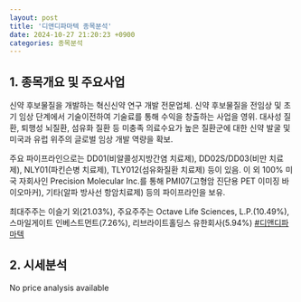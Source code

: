 ```yaml
---
layout: post
title: '디앤디파마텍 종목분석'
date: 2024-10-27 21:20:23 +0900
categories: 종목분석
---
```


## 1. 종목개요 및 주요사업

신약 후보물질을 개발하는 혁신신약 연구 개발 전문업체. 신약 후보물질을 전임상 및 초기 임상 단계에서 기술이전하여 기술료를 통해 수익을 창출하는 사업을 영위. 대사성 질환, 퇴행성 뇌질환, 섬유화 질환 등 미충족 의료수요가 높은 질환군에 대한 신약 발굴 및 미국과 유럽 위주의 글로벌 임상 개발 역량을 확보. 

주요 파이프라인으로는 DD01(비알콜성지방간염 치료제), DD02S/DD03(비만 치료제), NLY01(파킨슨병 치료제), TLY012(섬유화질환 치료제) 등이 있음. 이 외 100% 미국 자회사인 Precision Molecular Inc.를 통해 PMI07(고형암 진단용 PET 이미징 바이오마커), 기타(알파 방사선 항암치료제) 등의 파이프라인을 보유.

최대주주는 이슬기 외(21.03%), 주요주주는 Octave Life Sciences, L.P.(10.49%), 스마일게이트 인베스트먼트(7.26%), 리브라이트홀딩스 유한회사(5.94%)
[#디앤디파마텍](#)

## 2. 시세분석

No price analysis available
